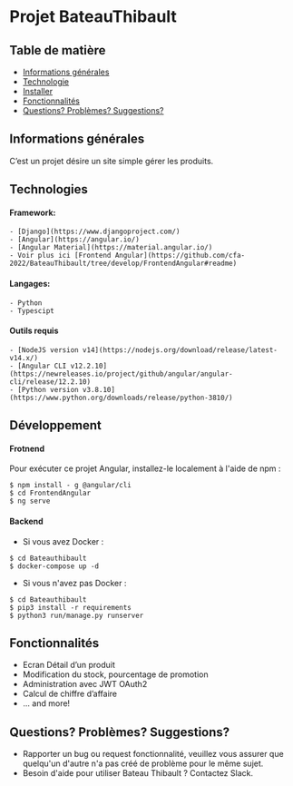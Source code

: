 # Projet BateauThibault

## Table de matière
* [Informations générales](#Informations-générales)
* [Technologie](#Téchnology)
* [Installer](#Installer)
* [Fonctionnalités](#Fonctionnalités) 
* [Questions? Problèmes? Suggestions?](#Questions-Problèmes-Suggestions)

## Informations générales
C’est un projet désire un site simple gérer les produits.

## Technologies

#### Framework:
    - [Django](https://www.djangoproject.com/)
    - [Angular](https://angular.io/)
    - [Angular Material](https://material.angular.io/)
    - Voir plus ici [Frontend Angular](https://github.com/cfa-2022/BateauThibault/tree/develop/FrontendAngular#readme)
   
#### Langages:
    - Python
    - Typescipt
   
#### Outils requis
    - [NodeJS version v14](https://nodejs.org/download/release/latest-v14.x/)
    - [Angular CLI v12.2.10](https://newreleases.io/project/github/angular/angular-cli/release/12.2.10)
    - [Python version v3.8.10](https://www.python.org/downloads/release/python-3810/)

## Développement
#### Frotnend
Pour exécuter ce projet Angular, installez-le localement à l'aide de npm :
```
$ npm install - g @angular/cli
$ cd FrontendAngular
$ ng serve
```

#### Backend
- Si vous avez Docker : 

```
$ cd Bateauthibault
$ docker-compose up -d
```


- Si vous n'avez pas Docker : 

```
$ cd Bateauthibault
$ pip3 install -r requirements
$ python3 run/manage.py runserver
```

## Fonctionnalités
* Ecran Détail d’un produit
* Modification du stock, pourcentage de promotion
* Administration avec JWT OAuth2
* Calcul de chiffre d’affaire
* ... and more!

## Questions? Problèmes? Suggestions?
* Rapporter un bug ou request fonctionnalité, veuillez vous assurer que quelqu'un d'autre n'a pas créé de problème pour le même sujet.
* Besoin d'aide pour utiliser Bateau Thibault ? Contactez Slack.
